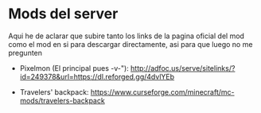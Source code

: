 # Mods del server

Aqui he de aclarar que subire tanto los links de la pagina oficial del mod como el mod en si para descargar directamente, asi para que luego no me pregunten

- Pixelmon (El principal pues -v-"): http://adfoc.us/serve/sitelinks/?id=249378&url=https://dl.reforged.gg/4dvlYEb

- Travelers' backpack: https://www.curseforge.com/minecraft/mc-mods/travelers-backpack
